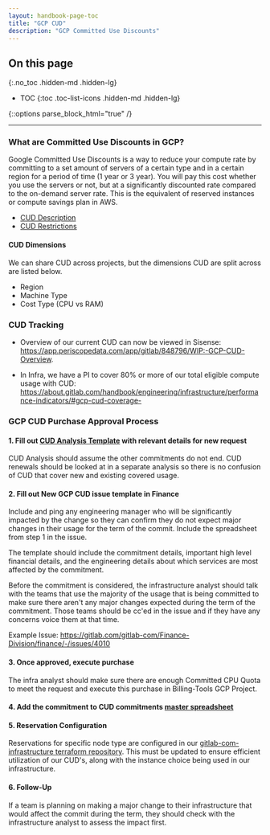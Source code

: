 ```yaml
---
layout: handbook-page-toc
title: "GCP CUD"
description: "GCP Committed Use Discounts"
---
```



## On this page
{:.no_toc .hidden-md .hidden-lg}

- TOC
{:toc .toc-list-icons .hidden-md .hidden-lg}

{::options parse_block_html="true" /}

----
### What are Committed Use Discounts in GCP?
Google Committed Use Discounts is a way to reduce your compute rate by committing to a set amount of servers of a certain type and in a certain region for a period of time (1 year or 3 year). You will pay this cost whether you use the servers or not, but at a significantly discounted rate compared to the on-demand server rate. This is the equivalent of reserved instances or compute savings plan in AWS.
- [CUD Description](https://cloud.google.com/compute/docs/instances/signing-up-committed-use-discounts)
- [CUD Restrictions](https://cloud.google.com/compute/docs/instances/signing-up-committed-use-discounts#restrictions)

#### CUD Dimensions
We can share CUD across projects, but the dimensions CUD are split across are listed below.
- Region
- Machine Type
- Cost Type (CPU vs RAM)

### CUD Tracking
- Overview of our current CUD can now be viewed in Sisense: https://app.periscopedata.com/app/gitlab/848796/WIP:-GCP-CUD-Overview.

- In Infra, we have a PI to cover 80% or more of our total eligible compute usage with CUD: https://about.gitlab.com/handbook/engineering/infrastructure/performance-indicators/#gcp-cud-coverage-


### GCP CUD Purchase Approval Process
#### 1. Fill out [CUD Analysis Template](https://docs.google.com/spreadsheets/d/1yAIpX875Mjcq-DfuyFi4C-y5FaWGoAvoHmW6qHj9Rlc) with relevant details for new request
CUD Analysis should assume the other commitments do not end. CUD renewals should be looked at in a separate analysis so there is no confusion of CUD that cover new and existing covered usage.

#### 2. Fill out New GCP CUD issue template in Finance
Include and ping any engineering manager who will be significantly impacted by the change so they can confirm they do not expect major changes in their usage for the term of the commit. Include the spreadsheet from step 1 in the issue.

The template should include the commitment details, important high level financial details, and the engineering details about which services are most affected by the commitment.

Before the commitment is considered, the infrastructure analyst should talk with the teams that use the majority of the usage that is being committed to make sure there aren't any major changes expected during the term of the commitment.
Those teams should be cc'ed in the issue and if they have any concerns voice them at that time.

Example Issue: https://gitlab.com/gitlab-com/Finance-Division/finance/-/issues/4010

#### 3. Once approved, execute purchase
The infra analyst should make sure there are enough Committed CPU Quota to meet the request and execute this purchase in Billing-Tools GCP Project.

#### 4. Add the commitment to CUD commitments [master spreadsheet](https://docs.google.com/spreadsheets/d/1qwsrRidYsYgoEIbCA6VDhdZW_P6ljeYcLMcja2bhCtc)

#### 5. Reservation Configuration
Reservations for specific node type are configured in our
[gitlab-com-infrastructure terraform
repository](https://ops.gitlab.net/gitlab-com/gitlab-com-infrastructure/-/blob/master/environments/gprd/gcp-reservations.tf).
This must be updated to ensure efficient utilization of our CUD's, along with
the instance choice being used in our infrastructure.

#### 6. Follow-Up
If a team is planning on making a major change to their infrastructure that would affect the commit during the term, they should check with the infrastructure analyst to assess the impact first.
